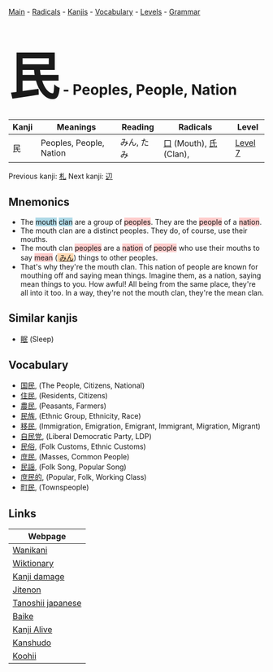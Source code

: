 <style> bigfont {font-size: 100px}</style>
[Main](../README.md) -
[Radicals](../radicals.md) -
[Kanjis](../kanjis.md) -
[Vocabulary](../vocabulary.md) -
[Levels](../levels.md) -
[Grammar](../grammar.md)
# <bigfont> 民</bigfont> - Peoples, People, Nation 

| Kanji | Meanings | Reading | Radicals | Level |
| --- | --- | --- | --- | --- |
| 民 | Peoples, People, Nation | みん, たみ | [口](../radicals/口.md) (Mouth), [氏](../radicals/氏.md) (Clan),  | [Level 7](../levels/wk_level7.md) |

Previous kanji: [札](札.md) Next kanji: [辺](辺.md) 

## Mnemonics
 * The <span style="background-color:#ADD8E6"> mouth</span> <span style="background-color:#ADD8E6"> clan</span> are a group of <span style="background-color:#ffcccb"> peoples</span>. They are the <span style="background-color:#ffcccb"> people</span> of a <span style="background-color:#ffcccb"> nation</span>.
* The mouth clan are a distinct peoples. They do, of course, use their mouths.
* The mouth clan <span style="background-color:#ffcccb"> peoples</span> are a <span style="background-color:#ffcccb"> nation</span> of <span style="background-color:#ffcccb"> people</span> who use their mouths to say <span style="background-color:#ffcccb"> mean</span> (<span style="background-color:#fed8b1"> [みん](https://jisho.org/search/みん)</span>) things to other peoples.
* That's why they're the mouth clan. This nation of people are known for mouthing off and saying mean things. Imagine them, as a nation, saying mean things to you. How awful! All being from the same place, they're all into it too. In a way, they're not the mouth clan, they're the mean clan.


## Similar kanjis
 * [眠](眠.md) (Sleep)


## Vocabulary
 * [国民](../vocabulary/民.md), (The People, Citizens, National)
* [住民](../vocabulary/民.md), (Residents, Citizens)
* [農民](../vocabulary/民.md), (Peasants, Farmers)
* [民族](../vocabulary/民.md), (Ethnic Group, Ethnicity, Race)
* [移民](../vocabulary/民.md), (Immigration, Emigration, Emigrant, Immigrant, Migration, Migrant)
* [自民党](../vocabulary/民.md), (Liberal Democratic Party, LDP)
* [民俗](../vocabulary/民.md), (Folk Customs, Ethnic Customs)
* [庶民](../vocabulary/民.md), (Masses, Common People)
* [民謡](../vocabulary/民.md), (Folk Song, Popular Song)
* [庶民的](../vocabulary/民.md), (Popular, Folk, Working Class)
* [町民](../vocabulary/民.md), (Townspeople)



## Links 

| Webpage |
| --- |
| [Wanikani          ](https://www.wanikani.com/kanji/民) |
| [Wiktionary        ](https://en.wiktionary.org/wiki/民) |
| [Kanji damage      ](http://www.kanjidamage.com/kanji/search?utf8=✓&q=民) |
| [Jitenon           ](https://jitenon.com/kanji/民) |
| [Tanoshii japanese ](https://www.tanoshiijapanese.com/dictionary/kanji.cfm?k=民) |
| [Baike             ](https://baike.baidu.com/item/民) |
| [Kanji Alive       ](https://app.kanjialive.com/民) |
| [Kanshudo          ](https://www.kanshudo.com/searchmn?q=民) |
| [Koohii            ](https://kanji.koohii.com/study/kanji/民) |
